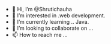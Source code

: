 - 👋 Hi, I’m @Shrutichauha
- 👀 I’m interested in .web development.
- 🌱 I’m currently learning .. Java.
- 💞️ I’m looking to collaborate on ...
- 📫 How to reach me ...

<!---
Shrutichauha/Shrutichauha is a ✨ special ✨ repository because its `README.md` (this file) appears on your GitHub profile.
You can click the Preview link to take a look at your changes.
--->
